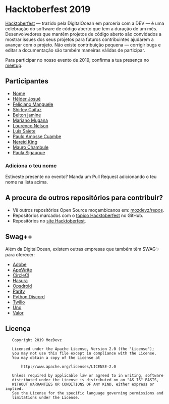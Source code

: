 # Hacktoberfest 2019

[Hacktoberfest](https://hacktoberfest.digitalocean.com) — trazido pela DigitalOcean em parceria com a DEV
 — é uma celebração do software de código aberto que tem a duração de um mês.
Desenvolvedores que mantêm projetos de código aberto são convidados a mostrar issues dos seus projetos para futuros
 contribuintes ajudarem a avançar com o projeto. Não existe contribuição pequena — corrigir bugs e editar a
 documentação são também maneiras válidas de participar.

Para participar no nosso evento de 2019, confirma a tua presença no [meetup](https://www.meetup.com/GDG-Maputo/events/264629648/).


## Participantes
- [Nome](github.com/username)
- [Hélder Josué](https://github.com/helderjosue)
- [Feliciano Manguele](https://github.com/FelicianoManguele)
- [Shirley Caifaz](https://github.com/ShirleyCaifaz)
- [Belton jamine](https://github.com/beltonjamine)
- [Mariano Mugana](https://github.com/MarianoMugana)
- [Lourenco Nelson](https://github.com/LourencoNelson)
- [Luis Saiete](https://github.com/ltsaiete)
- [Paulo Amosse Cuambe](https://github.com/paulocuambe)
- [Nereid King](https://github.com/nereiiidking)
- [Mauro Chambule](https://github.com/chambule)
- [Paula Sigauque](https://github.com/PSigauque)

### Adiciona o teu nome
Estiveste presente no evento? Manda um Pull Request adicionando o teu nome na lista acima.


## A procura de outros repositórios para contribuir?
- Vê outros repositórios Open Source moçambicanos em: [mozdevz/repos](https://github.com/mozdevz/repos).
- Repositórios marcados com o [tópico Hacktoberfest](https://github.com/topics/hacktoberfest) no GitHub.
- Repositórios no [site Hacktoberfest](https://hacktoberfest.digitalocean.com/#projects).

## Swag++

Além da DigitalOcean, existem outras empresas que também têm SWAG✨ para oferecer:
- [Adobe](https://opensource.adobe.com/squashtoberfest/)
- [AppWrite](https://medium.com/appwrite-io/hacktoberfest-2019-is-almost-here-lets-celebrate-it-together-24b311236dd)
- [CircleCI](https://hacktoberfest.circleci.com/#/)
- [Hasura](https://blog.hasura.io/hasura-joins-hacktoberfest-2019/)
- [Opsdroid](https://medium.com/opsdroid/contributor-sticker-packs-738058ceda59/)
- [Parity](https://www.parity.io/hacktoberfest-2019-parity/)
- [Python Discord](https://www.reddit.com/r/Python/comments/dbj0vh/python_discord_hacktoberfest_2019/)
- [Twilio](https://www.twilio.com/blog/ahoy-hacktoberfest-2019)
- [Uno](https://platform.uno/uno-is-joining-hacktoberfest-2019/)
- [Valor](https://valor-software.com/articles/hacktoberfest-2019-is-coming-and-ngx-bootstrap-strives-for-your-attention.html)


## Licença
       Copyright 2019 MozDevz
    
       Licensed under the Apache License, Version 2.0 (the "License");
       you may not use this file except in compliance with the License.
       You may obtain a copy of the License at
    
           http://www.apache.org/licenses/LICENSE-2.0
    
       Unless required by applicable law or agreed to in writing, software
       distributed under the License is distributed on an "AS IS" BASIS,
       WITHOUT WARRANTIES OR CONDITIONS OF ANY KIND, either express or implied.
       See the License for the specific language governing permissions and
       limitations under the License.
